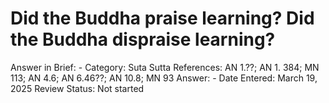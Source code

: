 # Did the Buddha praise learning? Did the Buddha dispraise learning?

Answer in Brief: -
 Category: Suta
Sutta References: AN 1.??; AN 1. 384; MN 113; AN 4.6; AN 6.46??; AN 10.8; MN 93
Answer: -
Date Entered: March 19, 2025
Review Status: Not started